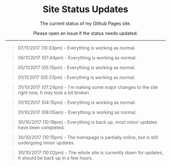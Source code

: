 <h1 align="center"> Site Status Updates </h1>
<p align="center"> The current status of my Github Pages site. </p>
<p align="center"> Please open an issue if the status needs updated. </p>

----

> 07/11/2017 (10:33pm) - Everything is working as normal.

> 06/11/2017 (07:44pm) - Everything is working as normal.

> 05/11/2017 (05:15pm) - Everything is working as normal.

> 01/11/2017 (05:37pm) - Everything is working as normal.

> 31/10/2017 (07:24pm) - I'm making some major changes to the site right now, It may look a bit broken.

> 31/10/2017 (04:15pm) - Everything is working as normal.

> 31/10/2017 (08:05am) - Everything is working as normal.

> 30/10/2017 (10:19pm) - Everything is back up, most minor updates have been completed.

> 30/10/2017 (10:15pm) - The homepage is partially online, but is still undergoing minor updates.

> 30/10/2017 (10:02pm) - The whole site is currently down for updates, It should be back up in a few hours.
